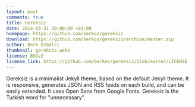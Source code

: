 ```yaml
---
layout: post
comments: true
title: Gereksiz
date: 2014-03-31 20:00:00 +01:00
homepage: https://github.com/berkoz/gereksiz
download: https://github.com/berkoz/gereksiz/archive/master.zip 
author: Berk Özbalcı
thumbnail: gereksiz.webp
license: BSDv2
license_link: https://github.com/berkoz/gereksiz/blob/master/LICENSE
---
```


Gereksiz is a minimalist Jekyll theme, based on the default Jekyll theme.
It is responsive, generates JSON and RSS feeds on each build, and can be easily extended. It uses Open Sans from Google Fonts.
Gereksiz is the Turkish word for "unnecessary".
